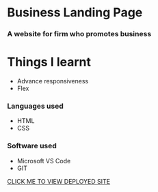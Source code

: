 # Business Landing Page

### A website for firm who promotes business

# Things I learnt

* Advance responsiveness
* Flex

### Languages used

* HTML
* CSS

### Software used

* Microsoft VS Code
* GIT





[CLICK ME TO VIEW DEPLOYED SITE](https://effervescent-biscochitos-cbebee.netlify.app/)
